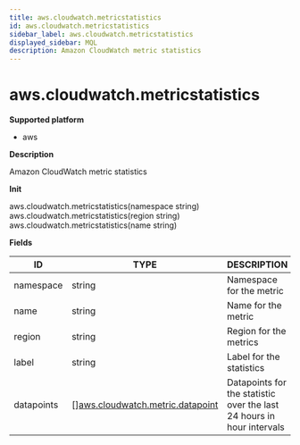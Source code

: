 ```yaml
---
title: aws.cloudwatch.metricstatistics
id: aws.cloudwatch.metricstatistics
sidebar_label: aws.cloudwatch.metricstatistics
displayed_sidebar: MQL
description: Amazon CloudWatch metric statistics
---
```


# aws.cloudwatch.metricstatistics

**Supported platform**

- aws

**Description**

Amazon CloudWatch metric statistics

**Init**

aws.cloudwatch.metricstatistics(namespace string)
aws.cloudwatch.metricstatistics(region string)
aws.cloudwatch.metricstatistics(name string)

**Fields**

| ID         | TYPE                                                                            | DESCRIPTION                                                           |
| ---------- | ------------------------------------------------------------------------------- | --------------------------------------------------------------------- |
| namespace  | string                                                                          | Namespace for the metric                                              |
| name       | string                                                                          | Name for the metric                                                   |
| region     | string                                                                          | Region for the metrics                                                |
| label      | string                                                                          | Label for the statistics                                              |
| datapoints | &#91;&#93;[aws.cloudwatch.metric.datapoint](aws.cloudwatch.metric.datapoint.md) | Datapoints for the statistic over the last 24 hours in hour intervals |
